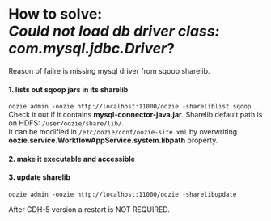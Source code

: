 # How to solve: <br/> *Could not load db driver class: com.mysql.jdbc.Driver*?

Reason of failre is missing mysql driver from sqoop sharelib.

#### 1. lists out sqoop jars in its sharelib
`oozie admin -oozie http://localhost:11000/oozie -shareliblist sqoop` <br/>
Check it out if it contains **mysql-connector-java.jar**. Sharelib default path is on HDFS: `/user/oozie/share/lib/`.<br/>
 It can be modified in `/etc/oozie/conf/oozie-site.xml` by overwriting **oozie.service.WorkflowAppService.system.libpath** property.

#### 2. make it executable and accessible

#### 3. update sharelib
`oozie admin -oozie http://localhost:11000/oozie -sharelibupdate`

After CDH-5 version a restart is NOT REQUIRED.
